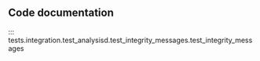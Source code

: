 ## Code documentation

::: tests.integration.test_analysisd.test_integrity_messages.test_integrity_messages